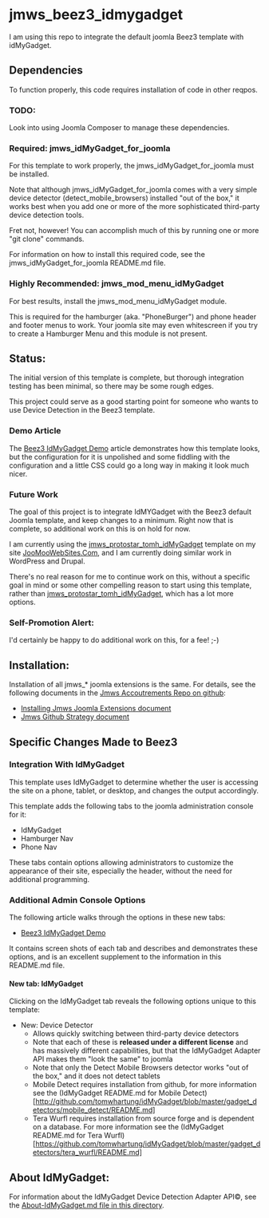 # jmws_beez3_idmygadget
I am using this repo to integrate the default joomla Beez3 template with idMyGadget.

## Dependencies
To function properly, this code requires installation of code in other reqpos.

### TODO:
Look into using Joomla Composer to manage these dependencies.

### Required: jmws_idMyGadget_for_joomla
For this template to work properly, the jmws_idMyGadget_for_joomla must be installed.

Note that although jmws_idMyGadget_for_joomla comes with a very simple device detector (detect_mobile_browsers) installed "out of the box," it works best when you add one or more of the more sophisticated third-party device detection tools.

Fret not, however!  You can accomplish much of this by running one or more "git clone" commands.

For information on how to install this required code, see the jmws_idMyGadget_for_joomla README.md file.

### Highly Recommended: jmws_mod_menu_idMyGadget
For best results, install the jmws_mod_menu_idMyGadget module.

This is required for the hamburger (aka. "PhoneBurger") and phone header and footer menus to work. Your joomla site may even whitescreen if you try to create a Hamburger Menu and this module is not present.

## Status:
The initial version of this template is complete, but thorough integration testing has been minimal, so there may be some rough edges.

This project could serve as a good starting point for someone who wants to use Device Detection in the Beez3 template.

### Demo Article
The [Beez3 IdMyGadget Demo](http://joomoowebsites.com/index.php/demos/demos-joomla/joomla-templates/demo-beez3-idmygadget) article demonstrates how this template looks, but the configuration for it is unpolished and some fiddling with the configuration and a little CSS could go a long way in making it look much nicer.

### Future Work
The goal of this project is to integrate IdMYGadget with the Beez3 default Joomla template, and keep changes to a minimum.
Right now that is complete, so additional work on this is on hold for now.

I am currently using the [jmws_protostar_tomh_idMyGadget](https://github.com/tomwhartung/jmws_protostar_tomh_idMyGadget) template on my site [JooMooWebSites.Com](http://joomoowebsites.com/), and I am currently doing similar work in WordPress and Drupal.

There's no real reason for me to continue work on this, without a specific goal in mind or some other compelling reason to start using this template, rather than [jmws_protostar_tomh_idMyGadget](https://github.com/tomwhartung/jmws_protostar_tomh_idMyGadget), which has a lot more options.

### Self-Promotion Alert:
I'd certainly be happy to do additional work on this, for a fee!  ;-)

## Installation:

Installation of all jmws_* joomla extensions is the same.
For details, see the following documents in the [Jmws Accoutrements Repo on github](https://github.com/tomwhartung/jmws_accoutrements/):

* [Installing Jmws Joomla Extensions document](https://github.com/tomwhartung/jmws_accoutrements/blob/master/doc/joomla/install.md)
* [Jmws Github Strategy document](https://github.com/tomwhartung/jmws_accoutrements/blob/master/doc/devops/cms_github_strategy.md)

## Specific Changes Made to Beez3

### Integration With IdMyGadget
This template uses IdMyGadget to determine whether the user is accessing the site on a phone, tablet, or desktop, and changes the output accordingly.

This template adds the following tabs to the joomla administration console for it:

* IdMyGadget
* Hamburger Nav
* Phone Nav

These tabs contain options allowing administrators to customize the appearance of their site, especially the header, without the need for additional programming.

### Additional Admin Console Options
The following article walks through the options in these new tabs:
* [Beez3 IdMyGadget Demo](http://joomoowebsites.com/index.php/demos/demos-joomla/joomla-templates/demo-beez3-idmygadget)

It contains screen shots of each tab and describes and demonstrates these options, and is an excellent supplement to the information in this README.md file.

#### New tab: IdMyGadget
Clicking on the IdMyGadget tab reveals the following options unique to this template:

* New: Device Detector
  * Allows quickly switching between third-party device detectors
  * Note that each of these is **released under a different license** and has massively different capabilities, but that the IdMyGadget Adapter API makes them "look the same" to joomla
  * Note that only the Detect Mobile Browsers detector works "out of the box," and it does not detect tablets
  * Mobile Detect requires installation from github, for more information see the (IdMyGadget README.md for Mobile Detect)[http://github.com/tomwhartung/idMyGadget/blob/master/gadget_detectors/mobile_detect/README.md]
  * Tera Wurfl requires installation from source forge and is dependent on a database. For more information see the (IdMyGadget README.md for Tera Wurfl)[https://github.com/tomwhartung/idMyGadget/blob/master/gadget_detectors/tera_wurfl/README.md]



## About IdMyGadget:

For information about the IdMyGadget Device Detection Adapter API&copy;, see the [About-IdMyGadget.md file in this directory](https://github.com/tomwhartung/jmws_beez3_idMyGadget/blob/master/ABOUT-IdMyGadget.md).

